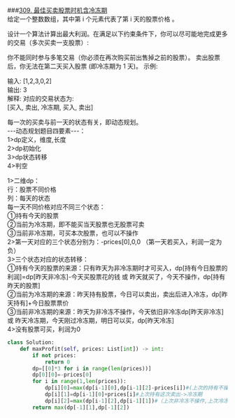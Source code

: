 ###[309. 最佳买卖股票时机含冷冻期](https://leetcode-cn.com/problems/best-time-to-buy-and-sell-stock-with-cooldown/)    
给定一个整数数组，其中第 i 个元素代表了第 i 天的股票价格 。

设计一个算法计算出最大利润。在满足以下约束条件下，你可以尽可能地完成更多的交易（多次买卖一支股票）:

你不能同时参与多笔交易（你必须在再次购买前出售掉之前的股票）。
卖出股票后，你无法在第二天买入股票 (即冷冻期为 1 天)。
示例:

输入: [1,2,3,0,2]     
输出: 3   
解释: 对应的交易状态为:       
[买入, 卖出, 冷冻期, 买入, 卖出]

每一次的买卖与前一天的状态有关，即动态规划。  
---动态规划题目四要素---：    
1>dp定义，维度,长度    
2>dp初始化     
3>dp状态转移  
4>判空

1>二维dp：     
行：股票不同价格    
列：每天的状态     
每一天不同价格对应不同三个状态：     
①持有今天的股票    
②当前为冷冻期，即不能买当天股票也无股票可卖  
③当前非冷冻期，可买本次股票，也可以不操作   
2>第一天对应的三个状态分别为：-prices[0],0,0
    （第一天若买入，利润一定为负）     
3>三个状态对应的状态转移：  
①持有今天的股票的来源：只有昨天为非冷冻期时才可买入，dp[持有今日股票的利润]=dp[昨天非冷冻]-今天买股票花的钱 或 昨天就买了，今天不操作，dp[持有昨天的股票]   
②当前为冷冻期的来源：昨天持有股票，今日可以卖出，卖出后进入冷冻，dp[昨天持有]+今日股票票价    
③当前非冷冻期的来源：昨天为非冷冻不操作，今天依旧非冷冻dp[昨天非冷冻] 或 昨天冷冻期，今天刚过冷冻期，明日可以买，dp[昨天冷冻]       
4>没有股票可买，利润为0
```python
class Solution:
    def maxProfit(self, prices: List[int]) -> int:
        if not prices:
            return 0
        dp=[[0]*3 for i in range(len(prices))]
        dp[0][0]=-prices[0]
        for i in range(1,len(prices)):
            dp[i][0]=max(dp[i-1][0],dp[i-1][2]-prices[i])#(上次的持有不操作，上次的非冷冻这次买)->持有
            dp[i][1]=dp[i-1][0]+prices[i]#上次持有这次卖出->冷冻期
            dp[i][2]=max(dp[i-1][2],dp[i-1][1])#（上次非冷冻不操作,上次冷冻刚解冻）->非冷冻
        return max(dp[-1][1],dp[-1][2])
```